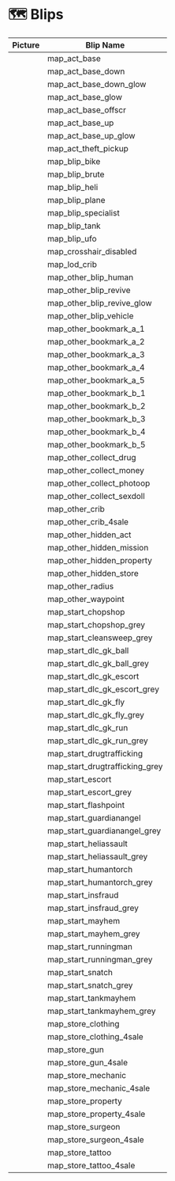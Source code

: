# 🗺️ Blips



| Picture                                                                                       | Blip Name                         |
| --------------------------------------------------------------------------------------------- | --------------------------------- |
| <img src="../.gitbook/assets/map_act_base.jpg" alt="" data-size="original">                   | map\_act\_base                    |
| <img src="../.gitbook/assets/map_act_base_down.jpg" alt="" data-size="original">          | map\_act\_base\_down              |
| <img src="../.gitbook/assets/map_act_base_down_glow.jpg" alt="" data-size="original">     | map\_act\_base\_down\_glow        |
| <img src="../.gitbook/assets/map_act_base_glow.jpg" alt="" data-size="original">              | map\_act\_base\_glow              |
| <img src="../.gitbook/assets/map_act_base_offscr.jpg" alt="" data-size="original">            | map\_act\_base\_offscr            |
| <img src="../.gitbook/assets/map_act_base_up.jpg" alt="" data-size="original">                | map\_act\_base\_up                |
| <img src="../.gitbook/assets/map_act_base_up_glow.jpg" alt="" data-size="original">       | map\_act\_base\_up\_glow          |
| <img src="../.gitbook/assets/map_act_theft_pickup.jpg" alt="" data-size="original">           | map\_act\_theft\_pickup           |
| <img src="../.gitbook/assets/map_blip_bike.jpg" alt="" data-size="original">                  | map\_blip\_bike                   |
| <img src="../.gitbook/assets/map_blip_brute.jpg" alt="" data-size="original">                 | map\_blip\_brute                  |
| <img src="../.gitbook/assets/map_blip_heli.jpg" alt="" data-size="original">                  | map\_blip\_heli                   |
| <img src="../.gitbook/assets/map_blip_plane.jpg" alt="" data-size="original">                 | map\_blip\_plane                  |
| <img src="../.gitbook/assets/map_blip_specialist.jpg" alt="" data-size="original">            | map\_blip\_specialist             |
| <img src="../.gitbook/assets/map_blip_tank.jpg" alt="" data-size="original">                  | map\_blip\_tank                   |
| <img src="../.gitbook/assets/map_blip_ufo.jpg" alt="" data-size="original">                   | map\_blip\_ufo                    |
| <img src="../.gitbook/assets/map_crosshair_disabled.jpg" alt="" data-size="original">         | map\_crosshair\_disabled          |
| <img src="../.gitbook/assets/map_lod_crib.jpg" alt="" data-size="original">                   | map\_lod\_crib                    |
| <img src="../.gitbook/assets/map_other_blip_human.jpg" alt="" data-size="original">           | map\_other\_blip\_human           |
| <img src="../.gitbook/assets/map_other_blip_revive.jpg" alt="" data-size="original">          | map\_other\_blip\_revive          |
| <img src="../.gitbook/assets/map_other_blip_revive_glow.jpg" alt="" data-size="original">     | map\_other\_blip\_revive\_glow    |
| <img src="../.gitbook/assets/map_other_blip_vehicle.jpg" alt="" data-size="original">         | map\_other\_blip\_vehicle         |
| <img src="../.gitbook/assets/map_other_bookmark_a_1.jpg" alt="" data-size="original">         | map\_other\_bookmark\_a\_1        |
| <img src="../.gitbook/assets/map_other_bookmark_a_2.jpg" alt="" data-size="original">         | map\_other\_bookmark\_a\_2        |
| <img src="../.gitbook/assets/map_other_bookmark_a_3.jpg" alt="" data-size="original">         | map\_other\_bookmark\_a\_3        |
| <img src="../.gitbook/assets/map_other_bookmark_a_4.jpg" alt="" data-size="original">         | map\_other\_bookmark\_a\_4        |
| <img src="../.gitbook/assets/map_other_bookmark_a_5.jpg" alt="" data-size="original">         | map\_other\_bookmark\_a\_5        |
| <img src="../.gitbook/assets/map_other_bookmark_b_1.jpg" alt="" data-size="original">         | map\_other\_bookmark\_b\_1        |
| <img src="../.gitbook/assets/map_other_bookmark_b_2.jpg" alt="" data-size="original">         | map\_other\_bookmark\_b\_2        |
| <img src="../.gitbook/assets/map_other_bookmark_b_3.jpg" alt="" data-size="original">         | map\_other\_bookmark\_b\_3        |
| <img src="../.gitbook/assets/map_other_bookmark_b_4.jpg" alt="" data-size="original">         | map\_other\_bookmark\_b\_4        |
| <img src="../.gitbook/assets/map_other_bookmark_b_5.jpg" alt="" data-size="original">         | map\_other\_bookmark\_b\_5        |
| <img src="../.gitbook/assets/map_other_collect_drug.jpg" alt="" data-size="original">         | map\_other\_collect\_drug         |
| <img src="../.gitbook/assets/map_other_collect_money.jpg" alt="" data-size="original">        | map\_other\_collect\_money        |
| <img src="../.gitbook/assets/map_other_collect_photoop.jpg" alt="" data-size="original">      | map\_other\_collect\_photoop      |
| <img src="../.gitbook/assets/map_other_collect_sexdoll.jpg" alt="" data-size="original">      | map\_other\_collect\_sexdoll      |
| <img src="../.gitbook/assets/map_other_crib.jpg" alt="" data-size="original">                 | map\_other\_crib                  |
| <img src="../.gitbook/assets/map_other_crib_4sale.jpg" alt="" data-size="original">           | map\_other\_crib\_4sale           |
| <img src="../.gitbook/assets/map_other_hidden_act.jpg" alt="" data-size="original">           | map\_other\_hidden\_act           |
| <img src="../.gitbook/assets/map_other_hidden_mission.jpg" alt="" data-size="original">       | map\_other\_hidden\_mission       |
| <img src="../.gitbook/assets/map_other_hidden_property.jpg" alt="" data-size="original">      | map\_other\_hidden\_property      |
| <img src="../.gitbook/assets/map_other_hidden_store.jpg" alt="" data-size="original">         | map\_other\_hidden\_store         |
| <img src="../.gitbook/assets/map_other_radius.jpg" alt="" data-size="original">               | map\_other\_radius                |
| <img src="../.gitbook/assets/map_other_waypoint.jpg" alt="" data-size="original">             | map\_other\_waypoint              |
| <img src="../.gitbook/assets/map_start_chopshop.jpg" alt="" data-size="original">             | map\_start\_chopshop              |
| <img src="../.gitbook/assets/map_start_chopshop_grey.jpg" alt="" data-size="original">        | map\_start\_chopshop\_grey        |
| <img src="../.gitbook/assets/map_start_cleansweep_grey.jpg" alt="" data-size="original">      | map\_start\_cleansweep\_grey      |
| <img src="../.gitbook/assets/map_start_dlc_gk_ball.jpg" alt="" data-size="original">          | map\_start\_dlc\_gk\_ball         |
| <img src="../.gitbook/assets/map_start_dlc_gk_ball_grey.jpg" alt="" data-size="original">     | map\_start\_dlc\_gk\_ball\_grey   |
| <img src="../.gitbook/assets/map_start_dlc_gk_escort.jpg" alt="" data-size="original">        | map\_start\_dlc\_gk\_escort       |
| <img src="../.gitbook/assets/map_start_dlc_gk_escort_grey.jpg" alt="" data-size="original">   | map\_start\_dlc\_gk\_escort\_grey |
| <img src="../.gitbook/assets/map_start_dlc_gk_fly.jpg" alt="" data-size="original">           | map\_start\_dlc\_gk\_fly          |
| <img src="../.gitbook/assets/map_start_dlc_gk_fly_grey.jpg" alt="" data-size="original">      | map\_start\_dlc\_gk\_fly\_grey    |
| <img src="../.gitbook/assets/map_start_dlc_gk_run.jpg" alt="" data-size="original">           | map\_start\_dlc\_gk\_run          |
| <img src="../.gitbook/assets/map_start_dlc_gk_run_grey.jpg" alt="" data-size="original">      | map\_start\_dlc\_gk\_run\_grey    |
| <img src="../.gitbook/assets/map_start_drugtrafficking.jpg" alt="" data-size="original">      | map\_start\_drugtrafficking       |
| <img src="../.gitbook/assets/map_start_drugtrafficking_grey.jpg" alt="" data-size="original"> | map\_start\_drugtrafficking\_grey |
| <img src="../.gitbook/assets/map_start_escort.jpg" alt="" data-size="original">               | map\_start\_escort                |
| <img src="../.gitbook/assets/map_start_escort_grey.jpg" alt="" data-size="original">          | map\_start\_escort\_grey          |
| <img src="../.gitbook/assets/map_start_flashpoint.jpg" alt="" data-size="original">           | map\_start\_flashpoint            |
| <img src="../.gitbook/assets/map_start_guardianangel.jpg" alt="" data-size="original">        | map\_start\_guardianangel         |
| <img src="../.gitbook/assets/map_start_guardianangel_grey.jpg" alt="" data-size="original">   | map\_start\_guardianangel\_grey   |
| <img src="../.gitbook/assets/map_start_heliassault.jpg" alt="" data-size="original">          | map\_start\_heliassault           |
| <img src="../.gitbook/assets/map_start_heliassault_grey.jpg" alt="" data-size="original">     | map\_start\_heliassault\_grey     |
| <img src="../.gitbook/assets/map_start_humantorch.jpg" alt="" data-size="original">           | map\_start\_humantorch            |
| <img src="../.gitbook/assets/map_start_humantorch_grey.jpg" alt="" data-size="original">      | map\_start\_humantorch\_grey      |
| <img src="../.gitbook/assets/map_start_insfraud.jpg" alt="" data-size="original">             | map\_start\_insfraud              |
| <img src="../.gitbook/assets/map_start_insfraud_grey.jpg" alt="" data-size="original">        | map\_start\_insfraud\_grey        |
| <img src="../.gitbook/assets/map_start_mayhem.jpg" alt="" data-size="original">               | map\_start\_mayhem                |
| <img src="../.gitbook/assets/map_start_mayhem_grey.jpg" alt="" data-size="original">          | map\_start\_mayhem\_grey          |
| <img src="../.gitbook/assets/map_start_runningman.jpg" alt="" data-size="original">           | map\_start\_runningman            |
| <img src="../.gitbook/assets/map_start_runningman_grey.jpg" alt="" data-size="original">      | map\_start\_runningman\_grey      |
| <img src="../.gitbook/assets/map_start_snatch.jpg" alt="" data-size="original">               | map\_start\_snatch                |
| <img src="../.gitbook/assets/map_start_snatch_grey.jpg" alt="" data-size="original">          | map\_start\_snatch\_grey          |
| <img src="../.gitbook/assets/map_start_tankmayhem.jpg" alt="" data-size="original">           | map\_start\_tankmayhem            |
| <img src="../.gitbook/assets/map_start_tankmayhem_grey.jpg" alt="" data-size="original">      | map\_start\_tankmayhem\_grey      |
| <img src="../.gitbook/assets/map_store_clothing.jpg" alt="" data-size="original">             | map\_store\_clothing              |
| <img src="../.gitbook/assets/map_store_clothing_4sale.jpg" alt="" data-size="original">       | map\_store\_clothing\_4sale       |
| <img src="../.gitbook/assets/map_store_gun.jpg" alt="" data-size="original">                  | map\_store\_gun                   |
| <img src="../.gitbook/assets/map_store_gun_4sale.jpg" alt="" data-size="original">            | map\_store\_gun\_4sale            |
| <img src="../.gitbook/assets/map_store_mechanic.jpg" alt="" data-size="original">             | map\_store\_mechanic              |
| <img src="../.gitbook/assets/map_store_mechanic_4sale.jpg" alt="" data-size="original">       | map\_store\_mechanic\_4sale       |
| <img src="../.gitbook/assets/map_store_property.jpg" alt="" data-size="original">             | map\_store\_property              |
| <img src="../.gitbook/assets/map_store_property_4sale.jpg" alt="" data-size="original">       | map\_store\_property\_4sale       |
| <img src="../.gitbook/assets/map_store_surgeon.jpg" alt="" data-size="original">          | map\_store\_surgeon               |
| <img src="../.gitbook/assets/map_store_surgeon_4sale.jpg" alt="" data-size="original">        | map\_store\_surgeon\_4sale        |
| <img src="../.gitbook/assets/map_store_tattoo.jpg" alt="" data-size="original">               | map\_store\_tattoo                |
| <img src="../.gitbook/assets/map_store_tattoo_4sale.jpg" alt="" data-size="original">         | map\_store\_tattoo\_4sale         |

